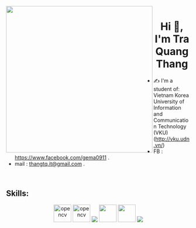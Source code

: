 <img align="left" width="400" src="https://github.githubassets.com/images/modules/profile/profile-first-repo.svg">
<h1 align="center">Hi 👋, I'm Tra Quang Thang</h1>
<p align="center">
</p>


- ✍ I'm a student of: Vietnam Korea University of Information and Communication Technology (VKU) (http://vku.udn.vn/)
- FB : https://www.facebook.com/gema0911 .
- mail : thangtq.it@gmail.com .

<br />

## Skills:
<p align="center">
  <img src="https://images.g2crowd.com/uploads/product/image/large_detail/large_detail_f0b606abb6d19089febc9faeeba5bc05/nodejs-development-services.png" alt="opencv" width="48" height="48"/> 
    <img src="https://upload.wikimedia.org/wikipedia/commons/thumb/2/27/PHP-logo.svg/640px-PHP-logo.svg.png" alt="opencv" width="48" height="48"/> 
  <img src="https://img.icons8.com/color/48/000000/mysql-logo.png"/>
  <img src="https://dev.java/assets/images/java-logo-vert-blk.png" width="48" height="48">
  <img src="https://img.icons8.com/color/48/000000/github-2.png" width="48" height="48">
  <img src="https://img.icons8.com/color/48/000000/visual-studio-code-2019.png"/>
</p>
